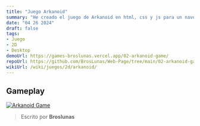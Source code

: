 ```yaml
---
title: "Juego Arkanoid"
summary: "He creado el juego de Arkanoid en html, css y js para un navegador"
date: "04 26 2024"
draft: false
tags:
- Juego
- 2D
- Desktop
demoUrl: https://games-broslunas.vercel.app/02-arkanoid-game/
repoUrl: https://github.com/BrosLunas/Web-Page/tree/main/02-arkanoid-game
wikiUrl: /wiki/juegos/2d/arkanoid/
---
```


## Gameplay
[![Arkanoid Game](/img/games/arkanoid.png)](/video/gameplay/arkanoid.mp4)

> Escrito por **Broslunas**
